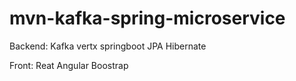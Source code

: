 # mvn-kafka-spring-microservice
Backend:
Kafka
vertx
springboot
JPA
Hibernate

Front:
Reat
Angular
Boostrap
